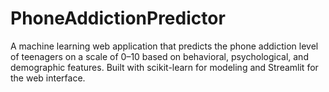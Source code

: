 # PhoneAddictionPredictor
A machine learning web application that predicts the phone addiction level of teenagers on a scale of 0–10 based on behavioral, psychological, and demographic features. Built with scikit-learn for modeling and Streamlit for the web interface.
